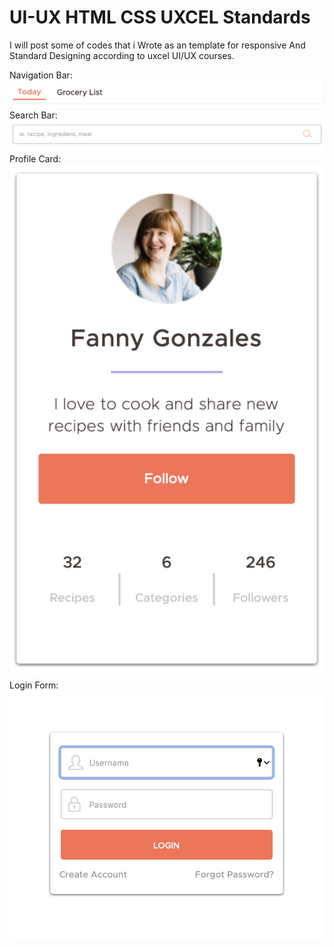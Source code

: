 # UI-UX HTML CSS UXCEL Standards

I will post some of codes that i Wrote as an template for responsive And Standard Designing according to uxcel UI/UX courses.


Navigation Bar: 
![Image of Navigation Bars](https://raw.githubusercontent.com/Re9iNee/UI-UX/master/Images/2.png)
Search Bar: 
![Image of Search Bars](https://raw.githubusercontent.com/Re9iNee/UI-UX/master/Images/1.png)
Profile Card: 
![Image of Profile Cards](https://raw.githubusercontent.com/Re9iNee/UI-UX/master/Images/card.png)
Login Form: 
![Image of Login Form](https://raw.githubusercontent.com/Re9iNee/UI-UX/master/Images/login.png)

